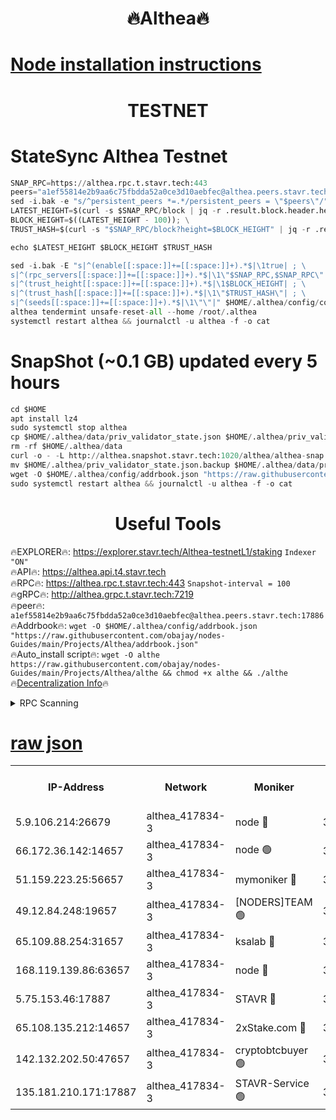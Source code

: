 <h1 align="center"> 🔥Althea🔥</h1>

[Node installation instructions](https://github.com/obajay/nodes-Guides/tree/main/Projects/Althea)
=

<h1 align="center"> TESTNET</h1>

# StateSync Althea Testnet
```python
SNAP_RPC=https://althea.rpc.t.stavr.tech:443
peers="a1ef55814e2b9aa6c75fbdda52a0ce3d10aebfec@althea.peers.stavr.tech:17886"
sed -i.bak -e "s/^persistent_peers *=.*/persistent_peers = \"$peers\"/" $HOME/.althea/config/config.toml
LATEST_HEIGHT=$(curl -s $SNAP_RPC/block | jq -r .result.block.header.height); \
BLOCK_HEIGHT=$((LATEST_HEIGHT - 100)); \
TRUST_HASH=$(curl -s "$SNAP_RPC/block?height=$BLOCK_HEIGHT" | jq -r .result.block_id.hash)

echo $LATEST_HEIGHT $BLOCK_HEIGHT $TRUST_HASH

sed -i.bak -E "s|^(enable[[:space:]]+=[[:space:]]+).*$|\1true| ; \
s|^(rpc_servers[[:space:]]+=[[:space:]]+).*$|\1\"$SNAP_RPC,$SNAP_RPC\"| ; \
s|^(trust_height[[:space:]]+=[[:space:]]+).*$|\1$BLOCK_HEIGHT| ; \
s|^(trust_hash[[:space:]]+=[[:space:]]+).*$|\1\"$TRUST_HASH\"| ; \
s|^(seeds[[:space:]]+=[[:space:]]+).*$|\1\"\"|" $HOME/.althea/config/config.toml
althea tendermint unsafe-reset-all --home /root/.althea
systemctl restart althea && journalctl -u althea -f -o cat
```
# SnapShot (~0.1 GB) updated every 5 hours
```python
cd $HOME
apt install lz4
sudo systemctl stop althea
cp $HOME/.althea/data/priv_validator_state.json $HOME/.althea/priv_validator_state.json.backup
rm -rf $HOME/.althea/data
curl -o - -L http://althea.snapshot.stavr.tech:1020/althea/althea-snap.tar.lz4 | lz4 -c -d - | tar -x -C $HOME/.althea --strip-components 2
mv $HOME/.althea/priv_validator_state.json.backup $HOME/.althea/data/priv_validator_state.json
wget -O $HOME/.althea/config/addrbook.json "https://raw.githubusercontent.com/obajay/nodes-Guides/main/Projects/Althea/addrbook.json"
sudo systemctl restart althea && journalctl -u althea -f -o cat
```
 <h1 align="center"> Useful Tools</h1>
 
🔥EXPLORER🔥: https://explorer.stavr.tech/Althea-testnetL1/staking        `Indexer "ON"` \
🔥API🔥:      https://althea.api.t4.stavr.tech \
🔥RPC🔥:      https://althea.rpc.t.stavr.tech:443              `Snapshot-interval = 100` \
🔥gRPC🔥:     http://althea.grpc.t.stavr.tech:7219 \
🔥peer🔥:     `a1ef55814e2b9aa6c75fbdda52a0ce3d10aebfec@althea.peers.stavr.tech:17886` \
🔥Addrbook🔥: ```wget -O $HOME/.althea/config/addrbook.json "https://raw.githubusercontent.com/obajay/nodes-Guides/main/Projects/Althea/addrbook.json"``` \
🔥Auto_install script🔥:  `wget -O althe https://raw.githubusercontent.com/obajay/nodes-Guides/main/Projects/Althea/althe && chmod +x althe && ./althe` \
🔥[Decentralization Info](https://github.com/obajay/StateSync-snapshots/tree/main/Projects/Althea/Decentralization)🔥

<details>
<summary>RPC Scanning</summary>

<h2 align="center"> We scan nodes in real time every 4 hours. And we provide the final result of RPC endpoints.
We cannot influence the operation of these nodes in any way. </h2>


```python
If Voting Power is higher than 0 --> then the Node is a validator of the network and may be subject to attack and be a potential threat to the chain.
```
```python
We marked such validators with a red symbol
```

</details>

[raw json](https://rpc-check.althea.stavr.tech/althea/rpcalthea_result.json)
=

<table><tr><th>IP-Address</th><th>Network</th><th>Moniker</th><th>Latest Block Height</th><th>Earliest Block Height</th><th>Catching Up</th><th>Tx Index</th><th>Voting Power</th><th>Scan Time</th></tr><tr><td>5.9.106.214:26679</td><td>althea_417834-3</td><td>node 🔴</td><td>3405997</td><td>1</td><td>False</td><td>on</td><td>1475</td><td>2024-02-20T18:55:26.738642218UTC</td></tr><tr><td>66.172.36.142:14657</td><td>althea_417834-3</td><td>node 🟢</td><td>3405998</td><td>165</td><td>False</td><td>on</td><td>0</td><td>2024-02-20T18:55:33.233009747UTC</td></tr><tr><td>51.159.223.25:56657</td><td>althea_417834-3</td><td>mymoniker 🔴</td><td>3405996</td><td>109801</td><td>False</td><td>on</td><td>2065</td><td>2024-02-20T18:55:23.933245927UTC</td></tr><tr><td>49.12.84.248:19657</td><td>althea_417834-3</td><td>[NODERS]TEAM 🟢</td><td>3405997</td><td>542401</td><td>False</td><td>off</td><td>0</td><td>2024-02-20T18:55:29.904785477UTC</td></tr><tr><td>65.109.88.254:31657</td><td>althea_417834-3</td><td>ksalab 🔴</td><td>3405997</td><td>1335001</td><td>False</td><td>off</td><td>1486</td><td>2024-02-20T18:55:27.053881371UTC</td></tr><tr><td>168.119.139.86:63657</td><td>althea_417834-3</td><td>node 🔴</td><td>3405996</td><td>1957001</td><td>False</td><td>on</td><td>1009</td><td>2024-02-20T18:55:23.568088318UTC</td></tr><tr><td>5.75.153.46:17887</td><td>althea_417834-3</td><td>STAVR 🔴</td><td>3405998</td><td>2580801</td><td>False</td><td>on</td><td>2329</td><td>2024-02-20T18:55:35.577950361UTC</td></tr><tr><td>65.108.135.212:14657</td><td>althea_417834-3</td><td>2xStake.com 🔴</td><td>3405997</td><td>2890401</td><td>False</td><td>on</td><td>2081</td><td>2024-02-20T18:55:26.507389871UTC</td></tr><tr><td>142.132.202.50:47657</td><td>althea_417834-3</td><td>cryptobtcbuyer 🟢</td><td>3405997</td><td>3305997</td><td>False</td><td>off</td><td>0</td><td>2024-02-20T18:55:30.174056829UTC</td></tr><tr><td>135.181.210.171:17887</td><td>althea_417834-3</td><td>STAVR-Service 🟢</td><td>3405996</td><td>3402701</td><td>False</td><td>on</td><td>0</td><td>2024-02-20T18:55:27.400713103UTC</td></tr></table>
